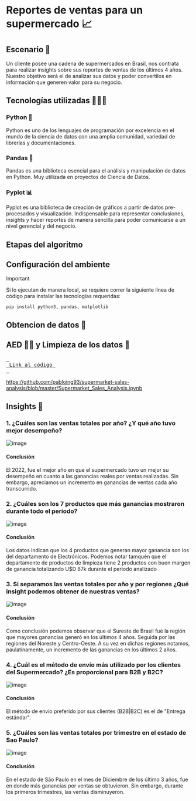# Reportes de ventas para un supermercado 📈

## Escenario 📝
Un cliente posee una cadena de supermercados en Brasil, nos contrata para realizar insights sobre sus reportes de ventas de los últimos 4 años.
Nuestro objetivo será el de analizar sus datos y poder convertilos en información que generen valor para su negocio.

## Tecnologías utilizadas 👨🏽‍💻

### Python 🐍
Python es uno de los lenguajes de programación por excelencia en el mundo de la ciencia de datos con una amplia comunidad, variedad de librerías y documentaciones.

### Pandas 🐼
Pandas es una biblioteca esencial para el análisis y manipulación de datos en Python. Muy utilizada en proyectos de Ciencia de Datos.

### Pyplot 📊
Pyplot es una biblioteca de creación de gráficos a partir de datos pre-procesados y visualización. 
Indispensable para representar conclusiones, insights y hacer reportes de manera sencilla para poder comunicarse a un nivel gerencial y del negocio.


## Etapas del algoritmo

## Configuración del ambiente
> [!IMPORTANT] 
> Si lo ejecutan de manera local, se requiere correr la siguiente línea de código para instalar las tecnologías requeridas:
> ```
> pip install python3, pandas, matplotlib
> ```

## Obtencion de datos 📁

## AED 🕵️‍♂️ y Limpieza de los datos 🧹

[<kbd> <br> Link al código <br> </kbd>][KBD]

[KBD]: blob/master/Supermarket_Sales_Analysis.ipynb

https://github.com/pabloing93/supermarket-sales-analysis/blob/master/Supermarket_Sales_Analysis.ipynb


## Insights 🚀

### 1. ¿Cuáles son las ventas totales por año? ¿Y qué año tuvo mejor desempeño?

![image](https://github.com/pabloing93/supermarket-sales-analysis/assets/32267303/ef59e4ce-d667-4691-847f-e8ea1dee3b12)


#### Conclusión
El 2022, fue el mejor año en que el supermercado tuvo un mejor su desempeño en cuanto a las ganancias reales por ventas realizadas. Sin embargo, apreciamos un incremento en ganancias de ventas cada año transcurrido.


### 2. ¿Cuáles son los 7 productos que más ganancias mostraron durante todo el periodo?

![image](https://github.com/pabloing93/supermarket-sales-analysis/assets/32267303/7eef8d9e-4efd-49bb-9a0f-f8fa3cd829af)

#### Conclusión
Los datos indican que los 4 productos que generan mayor ganancia son los del departamento de Electrónicos.
Podemos notar tamquén que el departamente de productos de limpieza tiene 2 productos con buen margen de ganancia totalizando U$D 87k
durante el periodo analizado

### 3. Si separamos las ventas totales por año y por regiones ¿Qué insight podemos obtener de nuestras ventas?

![image](https://github.com/pabloing93/supermarket-sales-analysis/assets/32267303/c2f60ca8-a2c8-4430-b4e6-80ca6de4f168)

#### Conclusión
Como conclusión podemos observar que el Sureste de Brasil fué la región que mayores ganancias generó en los últimos 4 años. Seguida por las regiones del Noreste y Centro-Oeste.
A su vez en dichas regiones notamos, paulatinamente, un incremento de las ganancias en los últimos 2 años.

### 4. ¿Cuál es el método de envío más utilizado por los clientes del Supermercado? ¿Es proporcional para B2B y B2C?

![image](https://github.com/pabloing93/supermarket-sales-analysis/assets/32267303/146b85fa-393b-4499-80c0-2c0ba5e026d8)

#### Conclusión
El método de envío preferido por sus clientes (B2B|B2C) es el de "Entrega estándar".

### 5. ¿Cuáles son las ventas totales por trimestre en el estado de Sao Paulo?

![image](https://github.com/pabloing93/supermarket-sales-analysis/assets/32267303/af760cf1-849e-4039-bb3e-260252db6575)

#### Conclusión
En el estado de São Paulo en el mes de Diciembre de los último 3 años, fue en donde más ganancias por ventas se obtuvieron. Sin embargo, durante los primeros trimestres, las ventas disminuyeron.

